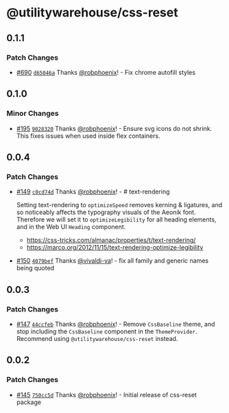 # @utilitywarehouse/css-reset

## 0.1.1

### Patch Changes

- [#690](https://github.com/utilitywarehouse/design-systems/pull/690) [`d65046a`](https://github.com/utilitywarehouse/design-systems/commit/d65046a6923897426564b4913066e224d8e64a66) Thanks [@robphoenix](https://github.com/robphoenix)! - Fix chrome autofill styles

## 0.1.0

### Minor Changes

- [#195](https://github.com/utilitywarehouse/design-systems/pull/195) [`9028320`](https://github.com/utilitywarehouse/design-systems/commit/9028320cebdd6eb3de2761c24fd54cdca35fd409) Thanks [@robphoenix](https://github.com/robphoenix)! - Ensure svg icons do not shrink. This fixes issues when used inside flex containers.

## 0.0.4

### Patch Changes

- [#149](https://github.com/utilitywarehouse/design-systems/pull/149) [`c0cd74d`](https://github.com/utilitywarehouse/design-systems/commit/c0cd74d3ee42649638b6fd9ce05007c2f73a59b8) Thanks [@robphoenix](https://github.com/robphoenix)! - # text-rendering

  Setting text-rendering to `optimizeSpeed` removes kerning & ligatures, and so
  noticeably affects the typography visuals of the Aeonik font. Therefore we will
  set it to `optimizeLegibility` for all heading elements, and in the Web UI
  `Heading` component.

  - https://css-tricks.com/almanac/properties/t/text-rendering/
  - https://marco.org/2012/11/15/text-rendering-optimize-legibility

- [#150](https://github.com/utilitywarehouse/design-systems/pull/150) [`4079bef`](https://github.com/utilitywarehouse/design-systems/commit/4079bef2ae827b1ecb16ea8601a5a8da361a177f) Thanks [@vivaldi-va](https://github.com/vivaldi-va)! - fix all family and generic names being quoted

## 0.0.3

### Patch Changes

- [#147](https://github.com/utilitywarehouse/design-systems/pull/147) [`44ccfeb`](https://github.com/utilitywarehouse/design-systems/commit/44ccfeb988d51e362607a4ce94c9db8bbea097ae) Thanks [@robphoenix](https://github.com/robphoenix)! - Remove `CssBaseline` theme, and stop including the `CssBaseline` component in the `ThemeProvider`. Recommend using `@utilitywarehouse/css-reset` instead.

## 0.0.2

### Patch Changes

- [#145](https://github.com/utilitywarehouse/design-systems/pull/145) [`750cc5d`](https://github.com/utilitywarehouse/design-systems/commit/750cc5db36db17afa6f06650729f5cde68cbc158) Thanks [@robphoenix](https://github.com/robphoenix)! - Initial release of css-reset package
